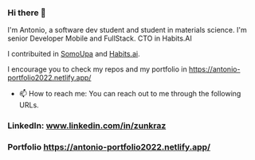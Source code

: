 ### Hi there 👋
I'm Antonio, a software dev student  and student in materials science. 
I'm senior Developer Mobile and FullStack. 
CTO in Habits.AI

I contribuited in [SomoUpa](https://www.instagram.com/somos.upa/?hl=es-la) and [Habits.ai](https://habitssalud.com/).


I encourage you to check my repos and my portfolio in https://antonio-portfolio2022.netlify.app/ 


- 📫 How to reach me: 
You can reach out to me through the following URLs.

### LinkedIn: www.linkedin.com/in/zunkraz

### Portfolio https://antonio-portfolio2022.netlify.app/ 
